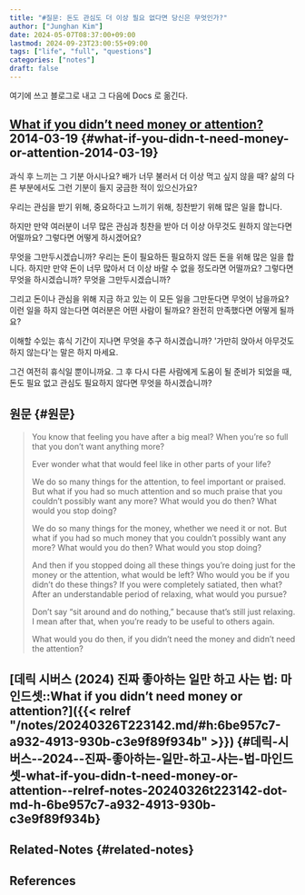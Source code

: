 ```yaml
---
title: "#질문: 돈도 관심도 더 이상 필요 없다면 당신은 무엇인가?"
author: ["Junghan Kim"]
date: 2024-05-07T08:37:00+09:00
lastmod: 2024-09-23T23:00:55+09:00
tags: ["life", "full", "questions"]
categories: ["notes"]
draft: false
---
```


<!--more-->

여기에 쓰고 블로그로 내고 그 다음에 Docs 로 옮긴다.


## [What if you didn’t need money or attention?](https://sive.rs/full) 2014-03-19 {#what-if-you-didn-t-need-money-or-attention-2014-03-19}

과식 후 느끼는 그 기분 아시나요? 배가 너무 불러서 더 이상 먹고 싶지 않을 때? 삶의 다른 부분에서도 그런 기분이 들지 궁금한 적이 있으신가요?

우리는 관심을 받기 위해, 중요하다고 느끼기 위해, 칭찬받기 위해 많은 일을 합니다.

하지만 만약 여러분이 너무 많은 관심과 칭찬을 받아 더 이상 아무것도 원하지 않는다면 어떨까요? 그렇다면 어떻게 하시겠어요?

무엇을 그만두시겠습니까? 우리는 돈이 필요하든 필요하지 않든 돈을 위해 많은 일을 합니다. 하지만 만약 돈이 너무 많아서 더 이상 바랄 수 없을 정도라면 어떨까요? 그렇다면 무엇을 하시겠습니까? 무엇을 그만두시겠습니까?

그리고 돈이나 관심을 위해 지금 하고 있는 이 모든 일을 그만둔다면 무엇이 남을까요? 이런 일을 하지 않는다면 여러분은 어떤 사람이 될까요? 완전히 만족했다면 어떻게 될까요?

이해할 수있는 휴식 기간이 지나면 무엇을 추구 하시겠습니까? '가만히 앉아서 아무것도 하지 않는다'는 말은 하지 마세요.

그건 여전히 휴식일 뿐이니까요. 그 후 다시 다른 사람에게 도움이 될 준비가 되었을 때, 돈도 필요 없고 관심도 필요하지 않다면 무엇을 하시겠습니까?


## 원문 {#원문}

> You know that feeling you have after a big meal? When you’re so full that you don’t want anything more?
>
> Ever wonder what that would feel like in other parts of your life?
>
> We do so many things for the attention, to feel important or praised. But what if you had so much attention and so much praise that you couldn’t possibly want any more? What would you do then? What would you stop doing?
>
> We do so many things for the money, whether we need it or not. But what if you had so much money that you couldn’t possibly want any more? What would you do then? What would you stop doing?
>
> And then if you stopped doing all these things you’re doing just for the money or the attention, what would be left? Who would you be if you didn’t do these things? If you were completely satiated, then what? After an understandable period of relaxing, what would you pursue?
>
> Don’t say “sit around and do nothing,” because that’s still just relaxing. I mean after that, when you’re ready to be useful to others again.
>
> What would you do then, if you didn’t need the money and didn’t need the attention?


## [데릭 시버스 (2024) 진짜 좋아하는 일만 하고 사는 법: 마인드셋::What if you didn’t need money or attention?]({{< relref "/notes/20240326T223142.md/#h:6be957c7-a932-4913-930b-c3e9f89f934b" >}}) {#데릭-시버스--2024--진짜-좋아하는-일만-하고-사는-법-마인드셋-what-if-you-didn-t-need-money-or-attention--relref-notes-20240326t223142-dot-md-h-6be957c7-a932-4913-930b-c3e9f89f934b}


## Related-Notes {#related-notes}

## References

<style>.csl-entry{text-indent: -1.5em; margin-left: 1.5em;}</style><div class="csl-bib-body">
</div>
